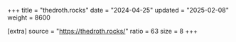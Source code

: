 +++
title = "thedroth.rocks"
date = "2024-04-25"
updated = "2025-02-08"
weight = 8600

[extra]
source = "https://thedroth.rocks/"
ratio = 63
size = 8
+++
